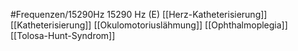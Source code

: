 #Frequenzen/15290Hz
15290 Hz (E)
[[Herz-Katheterisierung]]
[[Katheterisierung]]
[[Okulomotoriuslähmung]]
[[Ophthalmoplegia]]
[[Tolosa-Hunt-Syndrom]]